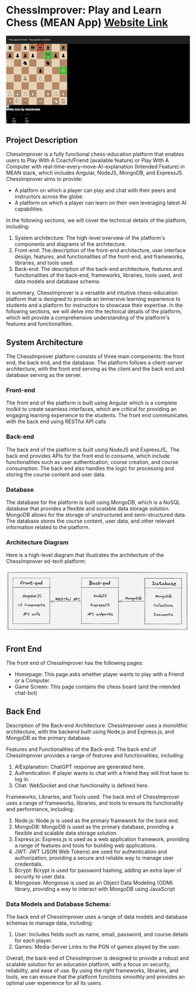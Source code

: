 # ChessImprover: Play and Learn Chess (MEAN App) [Website Link](https://chess-improver.vercel.app/)

![Main Page](images/Screenshot1.png)

## Project Description

ChessImprover is a fully functional chess-education platform that enables users to Play With A Coach/Friend (available feature) or Play With A Computer with real-time-every-move-AI-explanation (Intended Feature) in MEAN stack, which includes
Angular, NodeJS, MongoDB, and ExpressJS.
ChessImprover aims to provide:
* A platforn on which a player can play and chat with their peers and instructors across the globe.
* A platform on which a player can learn on their own leveraging latest AI capabilities.

In the following sections, we will cover the technical details of the platform, including:
1. System architecture: The high-level overview of the platform's components and
diagrams of the architecture.
2. Front-end: The description of the front-end architecture, user interface design,
features, and functionalities of the front-end, and frameworks, libraries, and tools
used.
3. Back-end: The description of the back-end architecture, features and functionalities of
the back-end, frameworks, libraries, tools used, and data models and database schema.

In summary, ChessImprover is a versatile and intuitive chess-education platform that is designed to
provide an immersive learning experience to students and a platform for instructors to
showcase their expertise. In the following sections, we will delve into the technical details
of the platform, which will provide a comprehensive understanding of the platform's
features and functionalities.

## System Architecture

The ChessImprover platform consists of three main components: the front end, the
back end, and the database. The platform follows a client-server architecture, with the
front end serving as the client and the back end and database serving as the server.

### Front-end 

The front end of the platform is built using Angular which is a complete toolkit to create seamless
interfaces, which are critical for providing an engaging learning experience to the students.
The front end communicates with the back end using RESTful API calls

### Back-end 

The back end of the platform is built using NodeJS and ExpressJS,. The back end
provides APIs for the front end to consume, which include functionalities such as user
authentication, course creation, and course consumption. The back end also handles the
logic for processing and storing the course content and user data.


### Database

The database for the platform is built using MongoDB, which is a NoSQL database that
provides a flexible and scalable data storage solution. MongoDB allows for the storage of
unstructured and semi-structured data. The database stores the course content, user data, and other
relevant information related to the platform.


### Architecture Diagram

Here is a high-level diagram that illustrates the architecture of the ChessImprover ed-tech
platform:

![Architecture](images/architecture.png)

## Front End

The front end of ChessImprover has the following pages:

* Homepage: This page asks whether player wants to play with a Friend or a Computer.
* Game Screen: This page contains the chess board (and the intended chat-bot)

## Back End

Description of the Back-end Architecture: 
ChessImprover uses a monolithic architecture, with the backend built using Node.js and
Express.js, and MongoDB as the primary database. 

Features and Functionalities of the Back-end: 
The back end of ChessImprover provides a range of features and functionalities, including:
1. AIExplanation: ChatGPT response are generated here.
2. Authentication: If player wants to chat with a friend they will first have to log in.
3. Chat: WebSocket and chat functionality is defined here.

Frameworks, Libraries, and Tools used: 
The back end of ChessImprover uses a range of frameworks, libraries, and tools to ensure its
functionality and performance, including:
1. Node.js: Node.js is used as the primary framework for the back end.
2. MongoDB: MongoDB is used as the primary database, providing a flexible and scalable
data storage solution.
3. Express.js: Express.js is used as a web application framework, providing a range of
features and tools for building web applications.
4. JWT: JWT (JSON Web Tokens) are used for authentication and authorization,
providing a secure and reliable way to manage user credentials.
5. Bcrypt: Bcrypt is used for password hashing, adding an extra layer of security to user
data.
6. Mongoose: Mongoose is used as an Object Data Modeling (ODM) library, providing a
way to interact with MongoDB using JavaScript

### Data Models and Database Schema: 
The back end of ChessImprover uses a range of data models and database schemas to
manage data, including:
1. User: Includes fields such as name, email, password, and course details
for each player.
2. Games: Media-Server Links to the PGN of games played by the user. 

Overall, the back-end of ChessImprover is designed to provide a robust and scalable solution
for an education platform, with a focus on security, reliability, and ease of use. By using the
right frameworks, libraries, and tools, we can ensure that the platform functions smoothly
and provides an optimal user experience for all its users.